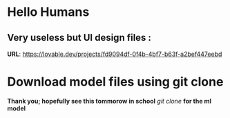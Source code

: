 # Hello Humans
## Very useless but UI design files :
**URL**: https://lovable.dev/projects/fd9094df-0f4b-4bf7-b63f-a2bef447eebd

# Download model files using git clone 
**Thank you; hopefully see this tommorow in school**
*git clone* **for the ml model**


